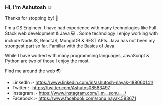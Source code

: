 ### Hi, I'm Ashutosh :relaxed:

Thanks for stopping by! :pray:

I'm a CS Engineer. I have had experience with many technologies like Full-Stack web development & Java :computer: . Some technology I enjoy working with include NodeJS, ReactJS, MongoDB & REST APIs. Java has not been my strongest part so far. Familiar with the Basics of Java.

While I have worked with many programming languages, JavaScript & Python are two of those I enjoy the most.

Find me around the web :earth_asia:

*    LinkedIn  :- https://www.linkedin.com/in/ashutosh-nayak-188060141/
*    Twitter   :- https://twitter.com/Ashutos08583497
*    Instagram :- https://www.instagram.com/i_m__sonu___/
*    Facebook  :- https://www.facebook.com/sonu.nayak.583671
<!--
**ashutosh555/ashutosh555** is a ✨ _special_ ✨ repository because its `README.md` (this file) appears on your GitHub profile.

Here are some ideas to get you started:

- 🔭 I’m currently working on ...
- 🌱 I’m currently learning ...
- 👯 I’m looking to collaborate on ...
- 🤔 I’m looking for help with ...
- 💬 Ask me about ...
- 📫 How to reach me: ...
- 😄 Pronouns: ...
- ⚡ Fun fact: ...
-->
